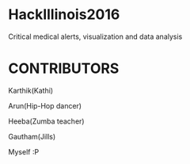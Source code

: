 # HackIllinois2016
Critical medical alerts, visualization and data analysis


# CONTRIBUTORS

Karthik(Kathi)

Arun(Hip-Hop dancer)

Heeba(Zumba teacher)

Gautham(Jills)

Myself :P
